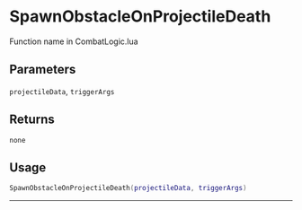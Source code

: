 # SpawnObstacleOnProjectileDeath
Function name in CombatLogic.lua
## Parameters
`projectileData`, `triggerArgs`
## Returns
`none`
## Usage
```lua
SpawnObstacleOnProjectileDeath(projectileData, triggerArgs)
```
---
